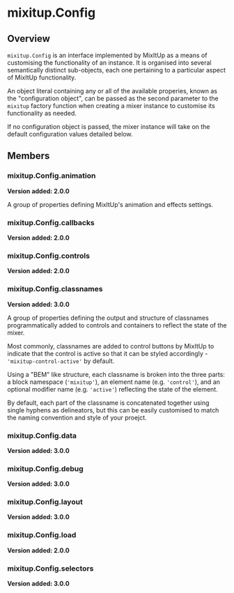 # mixitup.Config

## Overview

`mixitup.Config` is an interface implemented by MixItUp as a means of customising
the functionality of an instance. It is organised into several semantically
distinct sub-objects, each one pertaining to a particular aspect of MixItUp functionality.

An object literal containing any or all of the available properies,
known as the "configuration object", can be passed as the second parameter to
the `mixitup` factory function when creating a mixer instance to customise its
functionality as needed.

If no configuration object is passed, the mixer instance will take on the default
configuration values detailed below.


## Members

### <a id="mixitup.Config.animation">mixitup.Config.animation</a>

**Version added: 2.0.0**



A group of properties defining MixItUp's animation and effects settings.




### <a id="mixitup.Config.callbacks">mixitup.Config.callbacks</a>

**Version added: 2.0.0**








### <a id="mixitup.Config.controls">mixitup.Config.controls</a>

**Version added: 2.0.0**








### <a id="mixitup.Config.classnames">mixitup.Config.classnames</a>

**Version added: 3.0.0**



A group of properties defining the output and structure of classnames programmatically
added to controls and containers to reflect the state of the mixer.

Most commonly, classnames are added to control buttons by MixItUp to indicate that
the control is active so that it can be styled accordingly - `'mixitup-control-active'` by default.

Using a "BEM" like structure, each classname is broken into the three parts:
a block namespace (`'mixitup'`), an element name (e.g. `'control'`), and an optional modifier
name (e.g. `'active'`) reflecting the state of the element.

By default, each part of the classname is concatenated together using single hyphens as
delineators, but this can be easily customised to match the naming convention and style of
your proejct.




### <a id="mixitup.Config.data">mixitup.Config.data</a>

**Version added: 3.0.0**








### <a id="mixitup.Config.debug">mixitup.Config.debug</a>

**Version added: 3.0.0**








### <a id="mixitup.Config.layout">mixitup.Config.layout</a>

**Version added: 3.0.0**








### <a id="mixitup.Config.load">mixitup.Config.load</a>

**Version added: 2.0.0**








### <a id="mixitup.Config.selectors">mixitup.Config.selectors</a>

**Version added: 3.0.0**








